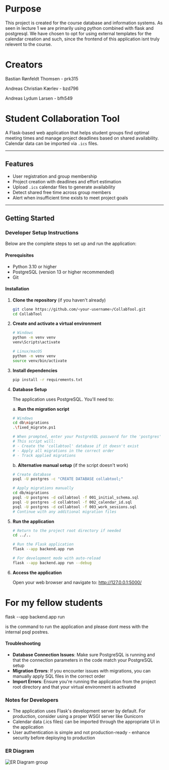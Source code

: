 # Purpose
This project is created for the course database and information systems. As seen in lecture 1 we are primarily using python combined with flask and postgresql. We have chosen to opt for using external templates for the calendar creation and such, since the frontend of this application isnt truly relevent to the course.

# Creators
Bastian Rønfeldt Thomsen - prk315

Andreas Christian Kærlev - bzd796

Andreas Lydum Larsen - bfh549

# Student Collaboration Tool
A Flask-based web application that helps student groups find optimal meeting times and manage project deadlines based on shared availability. Calendar data can be imported via `.ics` files.

---

## Features

- User registration and group membership
- Project creation with deadlines and effort estimation
- Upload `.ics` calendar files to generate availability
- Detect shared free time across group members
- Alert when insufficient time exists to meet project goals

---

## Getting Started

### Developer Setup Instructions

Below are the complete steps to set up and run the application:

#### Prerequisites
- Python 3.10 or higher
- PostgreSQL (version 13 or higher recommended)
- Git

#### Installation

1. **Clone the repository** (if you haven't already)
   ```bash
   git clone https://github.com/<your-username>/CollabTool.git
   cd CollabTool
   ```

2. **Create and activate a virtual environment**
   ```bash
   # Windows
   python -m venv venv
   venv\Scripts\activate

   # Linux/macOS
   python -m venv venv
   source venv/bin/activate
   ```

3. **Install dependencies**
   ```bash
   pip install -r requirements.txt
   ```

4. **Database Setup**
   
   The application uses PostgreSQL. You'll need to:
   
   a. **Run the migration script**
   ```bash
   # Windows
   cd db\migrations
   .\fixed_migrate.ps1
   
   # When prompted, enter your PostgreSQL password for the 'postgres' user
   # This script will:
   # - Create the 'collabtool' database if it doesn't exist
   # - Apply all migrations in the correct order
   # - Track applied migrations
   ```

   b. **Alternative manual setup** (if the script doesn't work)
   ```bash
   # Create database
   psql -U postgres -c "CREATE DATABASE collabtool;"
   
   # Apply migrations manually
   cd db/migrations
   psql -U postgres -d collabtool -f 001_initial_schema.sql
   psql -U postgres -d collabtool -f 002_calendar_id.sql
   psql -U postgres -d collabtool -f 003_work_sessions.sql
   # Continue with any additional migration files
   ```

5. **Run the application**
   ```bash
   # Return to the project root directory if needed
   cd ../..
   
   # Run the Flask application
   flask --app backend.app run
   
   # For development mode with auto-reload
   flask --app backend.app run --debug
   ```

6. **Access the application**
   
   Open your web browser and navigate to: http://127.0.0.1:5000/

# For my fellow students

flask --app backend.app run         

is the command to run the application and please dont mess with the internal psql postres.

#### Troubleshooting

- **Database Connection Issues**: Make sure PostgreSQL is running and that the connection parameters in the code match your PostgreSQL setup
- **Migration Errors**: If you encounter issues with migrations, you can manually apply SQL files in the correct order
- **Import Errors**: Ensure you're running the application from the project root directory and that your virtual environment is activated

### Notes for Developers

- The application uses Flask's development server by default. For production, consider using a proper WSGI server like Gunicorn
- Calendar data (.ics files) can be imported through the appropriate UI in the application
- User authentication is simple and not production-ready - enhance security before deploying to production

### ER Diagram

![ER Diagram group](https://github.com/user-attachments/assets/c621da30-57ea-4bd4-829e-961760dc2ec7)
